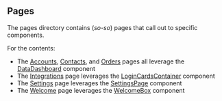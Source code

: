 ## Pages

The pages directory contains (_so-so_) pages that call out to specific components.

For the contents:
* The [Accounts](https://github.com/CloudElementsOpenLabs/ezra-sample-app/tree/main/src/pages/Accounts), [Contacts](https://github.com/CloudElementsOpenLabs/ezra-sample-app/tree/main/src/pages/Contacts), and [Orders](https://github.com/CloudElementsOpenLabs/ezra-sample-app/tree/main/src/pages/Orders) pages all leverage the [DataDashboard](https://github.com/CloudElementsOpenLabs/ezra-sample-app/tree/main/src/components/DataDashboard) component
* The [Integrations](https://github.com/CloudElementsOpenLabs/ezra-sample-app/tree/main/src/pages/Integrations) page leverages the [LoginCardsContainer](https://github.com/CloudElementsOpenLabs/ezra-sample-app/tree/main/src/components/LoginCardsContainer) component
* The [Settings](https://github.com/CloudElementsOpenLabs/ezra-sample-app/tree/main/src/pages/Settings) page leverages the [SettingsPage](https://github.com/CloudElementsOpenLabs/ezra-sample-app/tree/main/src/components/SettingsPage) component
* The [Welcome](https://github.com/CloudElementsOpenLabs/ezra-sample-app/tree/main/src/pages/Welcome) page leverages the [WelcomeBox](https://github.com/CloudElementsOpenLabs/ezra-sample-app/tree/main/src/components/General) component